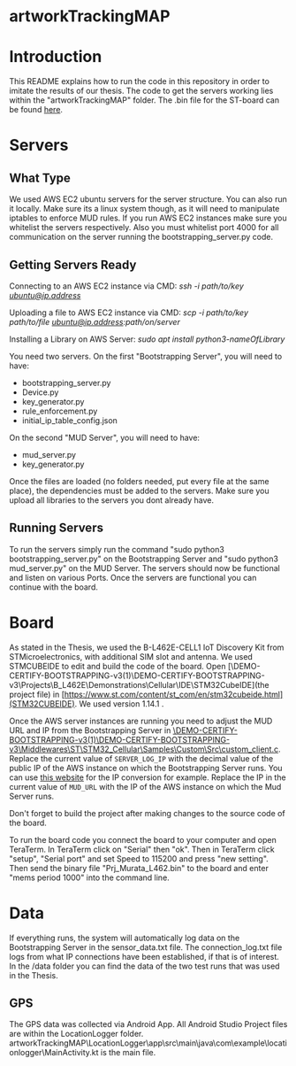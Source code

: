 # artworkTrackingMAP

# Introduction
This README explains how to run the code in this repository in order to imitate the results of our thesis.
The code to get the servers working lies within the "artworkTrackingMAP" folder. The .bin file for the ST-board can be found [here](\DEMO-CERTIFY-BOOTSTRAPPING-v3(1)\DEMO-CERTIFY-BOOTSTRAPPING-v3\Projects\B_L462E\Demonstrations\Cellular\IDE\STM32CubeIDE\Debug\Prj_Murata_L462.bin).

# Servers
## What Type
We used AWS EC2 ubuntu servers for the server structure. You can also run it locally. Make sure its a linux system though, as it will need to manipulate iptables to enforce MUD rules. If you run AWS EC2 instances make sure you whitelist the servers respectively. Also you must whitelist port 4000 for all communication on the server running the bootstrapping_server.py code. 

## Getting Servers Ready

Connecting to an AWS EC2 instance via CMD:
*ssh -i path/to/key ubuntu@ip.address*

Uploading a file to AWS EC2 instance via CMD:
*scp -i path/to/key path/to/file ubuntu@ip.address:path/on/server*

Installing a Library on AWS Server:
*sudo apt install python3-nameOfLibrary*

You need two servers. On the first "Bootstrapping Server", you will need to have:
* bootstrapping_server.py
* Device.py
* key_generator.py
* rule_enforcement.py
* initial_ip_table_config.json

On the second "MUD Server", you will need to have:
* mud_server.py
* key_generator.py

Once the files are loaded (no folders needed, put every file at the same place), the dependencies must be added to the servers. Make sure you upload all libraries to the servers you dont already have.

## Running Servers
To run the servers simply run the command "sudo python3 bootstrapping_server.py" on the Bootstrapping Server and "sudo python3 mud_server.py" on the MUD Server. The servers should now be functional and listen on various Ports. Once the servers are functional you can continue with the board.


# Board
As stated in the Thesis, we used the B-L462E-CELL1 IoT Discovery Kit from STMicroelectronics, with additional SIM slot and antenna. 
We used STMCUBEIDE to edit and build the code of the board.
Open [\DEMO-CERTIFY-BOOTSTRAPPING-v3(1)\DEMO-CERTIFY-BOOTSTRAPPING-v3\Projects\B_L462E\Demonstrations\Cellular\IDE\STM32CubeIDE](the project file) in [https://www.st.com/content/st_com/en/stm32cubeide.html](STM32CUBEIDE). We used version 1.14.1 .

Once the AWS server instances are running you need to adjust the MUD URL and IP from the Bootstrapping Server in [\DEMO-CERTIFY-BOOTSTRAPPING-v3(1)\DEMO-CERTIFY-BOOTSTRAPPING-v3\Middlewares\ST\STM32_Cellular\Samples\Custom\Src\custom_client.c](custom_client.c).
Replace the current value of `SERVER_LOG_IP` with the decimal value of the public IP of the AWS instance on which the Bootstrapping Server runs. You can use [this website](https://tools.iplocation.net/ip-to-integer-converter) for the IP conversion for example.
Replace the IP in the current value of `MUD_URL` with the IP of the AWS instance on which the Mud Server runs.

Don't forget to build the project after making changes to the source code of the board.

To run the board code you connect the board to your computer and open TeraTerm. In TeraTerm click on "Serial" then "ok". Then in TeraTerm click "setup", "Serial port" and set Speed to 115200 and press "new setting". Then send the binary file "Prj_Murata_L462.bin" to the board and enter "mems period 1000" into the command line.

# Data
If everything runs, the system will automatically log data on the Bootstrapping Server in the sensor_data.txt file. The connection_log.txt file logs from what IP connections have been established, if that is of interest.
In the /data folder you can find the data of the two test runs that was used in the Thesis.

## GPS
The GPS data was collected via Android App. All Android Studio Project files are within the LocationLogger folder. 
artworkTrackingMAP\LocationLogger\app\src\main\java\com\example\locationlogger\MainActivity.kt is the main file.
